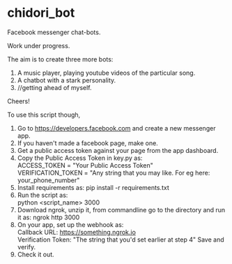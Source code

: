 # chidori_bot
Facebook messenger chat-bots.

Work under progress. 

The aim is to create three more bots:

1. A music player, playing youtube videos of the particular song.
2. A chatbot with a stark personality. 
3. //getting ahead of myself.

Cheers!

To use this script though, 
1. Go to https://developers.facebook.com and create a new messenger app. 
2. If you haven't made a facebook page, make one. 
3. Get a public access token against your page from the app dashboard.
4. Copy the Public Access Token in key.py as:
   </br>ACCESS_TOKEN = "Your Public Access Token"
   </br>VERIFICATION_TOKEN = "Any string that you may like. For eg here: your_phone_number"
5. Install requirements as:
   pip install -r requirements.txt
5. Run the script as:
   </br> python <script_name> 3000 
6. Download ngrok, unzip it, from commandline go to the directory and run it as:
   ngrok http 3000
7. On your app, set up the webhook as:
   </br> Callback URL: https://something.ngrok.io
   </br> Verification Token: "The string that you'd set earlier at step 4"
   Save and verify.
8. Check it out.
